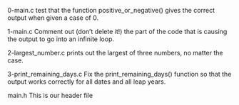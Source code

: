 0-main.c 
test that the function positive_or_negative() gives the correct output when given a case of 0.

1-main.c
Comment out (don’t delete it!) the part of the code that is causing the output to go into an infinite loop.

2-largest_number.c
prints out the largest of three numbers, no matter the case.

3-print_remaining_days.c
Fix the print_remaining_days() function so that the output works correctly for all dates and all leap years.

main.h
This is our header file
